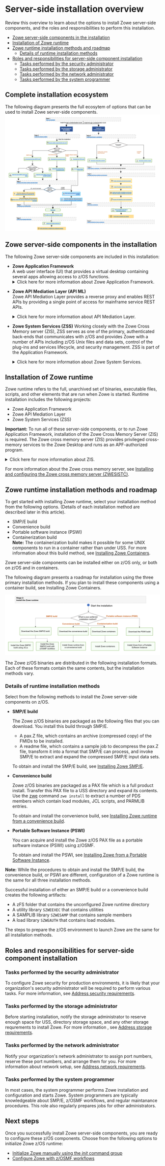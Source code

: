 # Server-side installation overview

Review this overview to learn about the options to install Zowe server-side components, and the roles and responsibilities to perform this installation.

* [Zowe server-side components in the installation](#zowe-server-side-components-in-the-installation)
* [Installation of Zowe runtime](#installation-of-zowe-runtime)
* [Zowe runtime installation methods and roadmap](#zowe-runtime-installation-methods-and-roadmap)
    * [Details of runtime installation methods ](#details-of-runtime-installation-methods)
* [Roles and responsibilities for server-side component installation](#roles-and-responsibilities-for-server-side-component-installation)
    * [Tasks performed by the security administrator](#tasks-performed-by-the-security-administrator)
    * [Tasks performed by the storage administrator](#tasks-performed-by-the-storage-administrator)
    * [Tasks performed by the network administrator](#tasks-performed-by-the-network-administrator)
    * [Tasks performed by the system programmer](#tasks-performed-by-the-system-programmer)

## Complete installation ecosystem

The following diagram presents the full ecosytem of options that can be used to install Zowe server-side components.
![4-installation-methods](../images/install/4-installation-methods.png)

## Zowe server-side components in the installation

The following Zowe server-side components are included in this installation: 

* **Zowe Application Framework**  
A web user interface (UI) that provides a virtual desktop containing several apps allowing access to z/OS functions.  <details><summary>Click here for more information about Zowe Application Framework.</summary> Zowe™ Application Framework includes apps for traditional access such as a 3270 terminal and a VT Terminal, as well as an editor and explorers for working with JES, MVS Data Sets, and Unix System Services.
</details>

*  **Zowe API Mediation Layer (API ML)**  
Zowe API Mediation Layer provides a reverse proxy and enables REST APIs by providing a single point of access for mainframe service REST APIs.<details><summary>Click here for more information about API Mediation Layer.</summary> Such APIs  work with z/OSMF. The API ML has a discovery service allowing for dynamic onboarding of the services. The Gateway is also responsible for authentication and provisioning of Single Sign On functionality across onboarded services.</details>

* **Zowe System Services (ZSS)** 
Working closely with the Zowe Cross Memory server (ZIS), ZSS serves as one of the primary, authenticated back-ends that communicates with z/OS and provides Zowe with a number of APIs including z/OS Unix files and data sets, control of the plug-ins and services lifecycle, and security management. ZSS is part of the Application Framework.<details><summary>Click here for more information about Zowe System Services.</summary> The Zowe Desktop delegates a number of its services to ZSS which it accesses through the default http port `7557`. ZSS is written in C and uses native calls to z/OS to provide its services.</details>

## Installation of Zowe runtime

Zowe runtime refers to the full, unarchived set of binaries, executable files, scripts, and other elements that are run when Zowe is started.
Runtime installation includes the following projects:  
* Zowe Application Framework
* Zowe API Mediation Layer
* Zowe System Services (ZSS)


**Important:** To run all of these server-side components, or to run Zowe Application Framework, installation of the Zowe Cross Memory Server (ZIS) is required. The Zowe cross memory server (ZIS) provides privileged cross-memory services to the Zowe Desktop and runs as an APF-authorized program.<details><summary> Click here for more information about ZIS.</summary>The same cross memory server can be used by multiple Zowe desktops. The cross memory server is needed to be able to log on to the Zowe desktop and operate its apps such as the Code Editor.</details>


For more information about the Zowe cross memory server, see [Installing and configuring the Zowe cross memory server (ZWESISTC)](./user-guide/configure-xmem-server).

## Zowe runtime installation methods and roadmap

To get started with installing Zowe runtime, select your installation method from the following options. (Details of each installation method are described later in this article).

* SMP/E build
* Convenience build
* Portable software instance (PSWI)
* Containerization build  
    **Note:** The containerization build makes it possible for some UNIX components to run in a container rather than under USS. For more information about this build method, see [Installing Zowe Containers](k8s-introduction.md).

Zowe server-side components can be installed either on z/OS only, or both on z/OS and in containers.

The following diagram presents a roadmap for installation using the three primary installation methods. If you plan to install these components using a container build, see Installing Zowe Containers.

![Install the Zowe z/OS runtime](../images/install/install.png)

The Zowe z/OS binaries are distributed in the following installation formats. Each of these  formats contain the same contents, but the installation methods vary. 
### Details of runtime installation methods

Select from the following methods to install the Zowe server-side components on z/OS. 
<!-- Add the advantages and disadvantanges to each method -->

   - **SMP/E build**

     The Zowe z/OS binaries are packaged as the following files that you can download. You install this build through SMP/E.  
     - A pax.Z file, which contains an archive (compressed copy) of the FMIDs to be installed.
     - A readme file, which contains a sample job to decompress the pax.Z file, transform it into a format that SMP/E can process, and invoke SMP/E to extract and expand the compressed SMP/E input data sets.

     To obtain and install the SMP/E build, see [Installing Zowe SMP/E](install-zowe-smpe.md).

   - **Convenience build**

     Zowe z/OS binaries are packaged as a PAX file which is a full product install. Transfer this PAX file to a USS directory and expand its contents. Use the [zwe](installandconfig.md#zwe-server-command) command `zwe install` to extract a number of PDS members which contain load modules, JCL scripts, and PARMLIB entries. 

     To obtain and install the convenience build, see [Installing Zowe runtime from a convenience build](install-zowe-zos-convenience-build.md).

   - **Portable Software Instance (PSWI)**

     You can acquire and install the Zowe z/OS PAX file as a portable software instance (PSWI) using z/OSMF.

     To obtain and install the PSWI, see [Installing Zowe from a Portable Software Instance](install-zowe-pswi.md).

   **Note:** While the procedures to obtain and install the SMP/E build, the convenience build, or PSWI are different, configuration of a Zowe runtime is the same for all three installation methods.

Successful installation of either an SMP/E build or a convenience build creates the following artifacts:
* A zFS folder that contains the unconfigured Zowe runtime directory
* A utility library `SZWEEXEC` that contains utilities
* A SAMPLIB library `SZWESAMP` that contains sample members
* A load library `SZWEAUTH` that contains load modules. 

The steps to prepare the z/OS environment to launch Zowe are the same for all installation methods.

## Roles and responsibilities for server-side component installation

### Tasks performed by the security administrator

To configure Zowe security for production environments, it is likely that your organization's security administrator will be required to perform various tasks. For more information, see [Address security requirements](./address-security-requirements#tasks-performed-by-your-security-administrator).

### Tasks performed by the storage administrator

Before starting installation, notify the storage administrator to reserve enough space for USS, directory storage space, and any other storage requrements to install Zowe. For more information , see [Address storage requirements](./address-storage-requirements.md).

### Tasks performed by the network administrator

Notify your organization's network administrator to assign port numbers, reserve these port numbers, and arrange them for you. For more information about network setup, see [Address network requirements](./address-network-requirements.md).

### Tasks performed by the system programmer

In most cases, the system programmer performs Zowe installation and configuration and starts Zowe. System programmers are typically knowledgeable about SMP/E, z/OSMF workflows, and regular maintanance procedures. This role also regularly prepares jobs for other administrators.

## Next steps

Once you successfully install Zowe server-side components, you are ready to configure these z/OS components. Choose from the following options to initialize Zowe z/OS runtime:

* [Initialize Zowe manually using the _init_ command group](../user-guide/initialize-zos-system.md)
* [Configure Zowe with z/OSMF workflows](../user-guide/configure-zowe-zosmf-workflow.md)

